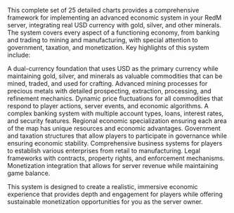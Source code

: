 This complete set of 25 detailed charts provides a comprehensive framework for implementing an advanced economic system in your RedM server, integrating real USD currency with gold, silver, and other minerals. The system covers every aspect of a functioning economy, from banking and trading to mining and manufacturing, with special attention to government, taxation, and monetization.
Key highlights of this system include:

A dual-currency foundation that uses USD as the primary currency while maintaining gold, silver, and minerals as valuable commodities that can be mined, traded, and used for crafting.
Advanced mining processes for precious metals with detailed prospecting, extraction, processing, and refinement mechanics.
Dynamic price fluctuations for all commodities that respond to player actions, server events, and economic algorithms.
A complex banking system with multiple account types, loans, interest rates, and security features.
Regional economic specialization ensuring each area of the map has unique resources and economic advantages.
Government and taxation structures that allow players to participate in governance while ensuring economic stability.
Comprehensive business systems for players to establish various enterprises from retail to manufacturing.
Legal frameworks with contracts, property rights, and enforcement mechanisms.
Monetization integration that allows for server revenue while maintaining game balance.

This system is designed to create a realistic, immersive economic experience that provides depth and engagement for players while offering sustainable monetization opportunities for you as the server owner.
